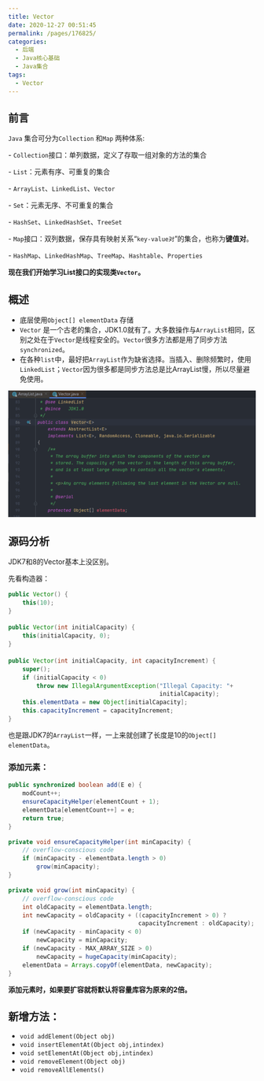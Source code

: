 ```yaml
---
title: Vector
date: 2020-12-27 00:51:45
permalink: /pages/176825/
categories:
  - 后端
  - Java核心基础
  - Java集合
tags:
  - Vector
---
```

## 前言

`Java` 集合可分为`Collection` 和`Map` 两种体系:



\- `Collection`接口：单列数据，定义了存取一组对象的方法的集合

 \- `List`：元素有序、可重复的集合

  \- `ArrayList`、`LinkedList`、`Vector`

 \- `Set`：元素无序、不可重复的集合

  \- `HashSet`、`LinkedHashSet`、`TreeSet`

\- `Map`接口：双列数据，保存具有映射关系“`key-value对`”的集合，也称为**键值对**。

 \- `HashMap`、`LinkedHashMap`、`TreeMap`、`Hashtable`、`Properties` 



**现在我们开始学习List接口的实现类`Vector`。**



## 概述

- 底层使用`Object[] elementData` 存储
- `Vector` 是一个古老的集合，JDK1.0就有了。大多数操作与`ArrayList`相同，区别之处在于`Vector`是线程安全的。`Vector`很多方法都是用了同步方法`synchronized`。
- 在各种`list`中，最好把`ArrayList`作为缺省选择。当插入、删除频繁时，使用`LinkedList`；`Vector`因为很多都是同步方法总是比ArrayList慢，所以尽量避免使用。

![image-20201224234856011](https://raw.githubusercontent.com/SaulJWu/images/main/20201224234856.png)

## 源码分析

JDK7和8的Vector基本上没区别。

先看构造器：

```java
public Vector() {
    this(10);
}

public Vector(int initialCapacity) {
    this(initialCapacity, 0);
}

public Vector(int initialCapacity, int capacityIncrement) {
    super();
    if (initialCapacity < 0)
        throw new IllegalArgumentException("Illegal Capacity: "+
                                           initialCapacity);
    this.elementData = new Object[initialCapacity];
    this.capacityIncrement = capacityIncrement;
}
```

也是跟JDK7的`ArrayList`一样，一上来就创建了长度是10的`Object[] elementData`。



### 添加元素：

```java
public synchronized boolean add(E e) {
    modCount++;
    ensureCapacityHelper(elementCount + 1);
    elementData[elementCount++] = e;
    return true;
}
```

```java
private void ensureCapacityHelper(int minCapacity) {
    // overflow-conscious code
    if (minCapacity - elementData.length > 0)
        grow(minCapacity);
}
```

```java
private void grow(int minCapacity) {
    // overflow-conscious code
    int oldCapacity = elementData.length;
    int newCapacity = oldCapacity + ((capacityIncrement > 0) ?
                                     capacityIncrement : oldCapacity);
    if (newCapacity - minCapacity < 0)
        newCapacity = minCapacity;
    if (newCapacity - MAX_ARRAY_SIZE > 0)
        newCapacity = hugeCapacity(minCapacity);
    elementData = Arrays.copyOf(elementData, newCapacity);
}
```

**添加元素时，如果要扩容就将默认将容量库容为原来的2倍。**



## 新增方法：

- `void addElement(Object obj)`
- `void insertElementAt(Object obj,intindex)`
- `void setElementAt(Object obj,intindex)`
- `void removeElement(Object obj)`
- `void removeAllElements()`
